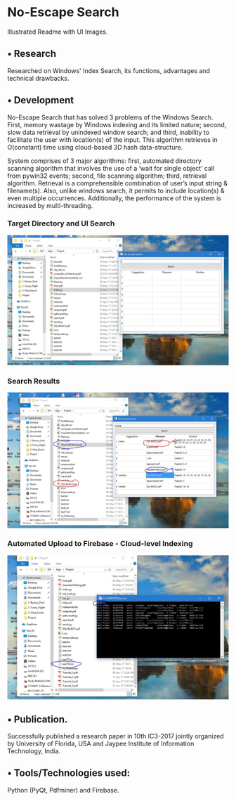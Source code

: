 # No-Escape Search

Illustrated Readme with UI Images. 

## •	Research
Researched on Windows' Index Search, its functions, advantages and technical drawbacks.
## •	Development
No-Escape Search that has solved 3 problems of the Windows Search. First,  memory wastage by Windows indexing and its limited nature;
second,  slow data retrieval by unindexed window search; and third, inability to facilitate the user with location(s) of the input.
This algorithm retrieves in O(constant) time using cloud-based 3D hash data-structure.

System comprises of 3 major algorithms:  first, automated directory scanning algorithm that involves the use of a ‘wait for single object’
call from pywin32 events; second, file scanning algorithm; third, retrieval algorithm. Retrieval is a comprehensible combination of user’s
input string & filename(s). Also, unlike windows search, it permits to include location(s) & even multiple occurrences. 
Additionally, the performance of the system is increased by multi-threading.

### Target Directory and UI Search
![alt text](https://raw.githubusercontent.com/newtein/no_escape_search/master/UI_Images/1.%20Target_Dir_N_Python_App_to_Search.JPG)
### Search Results
![alt text](https://raw.githubusercontent.com/newtein/no_escape_search/master/UI_Images/2.%20search_dir_in_3secs_by_giving_multi_positions.JPG)
### Automated Upload to Firebase - Cloud-level Indexing
![alt text](https://raw.githubusercontent.com/newtein/no_escape_search/master/UI_Images/3.%20Automated_upload_to_firebase.JPG)


## •	Publication.
Successfully published a research paper in 10th IC3-2017 jointly organized by University of Florida, USA and Jaypee Institute of Information Technology, India.     
## •	Tools/Technologies used: 
Python (PyQt, Pdfminer) and Firebase.


